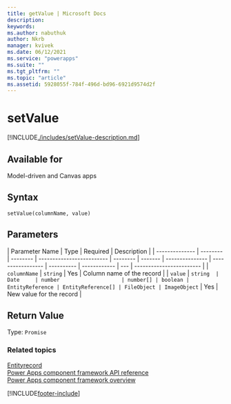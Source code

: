 ```yaml
---
title: getValue | Microsoft Docs
description:
keywords:
ms.author: nabuthuk
author: Nkrb
manager: kvivek
ms.date: 06/12/2021
ms.service: "powerapps"
ms.suite: ""
ms.tgt_pltfrm: ""
ms.topic: "article"
ms.assetid: 5928055f-784f-496d-bd96-6921d9574d2f
---
```


# setValue

[!INCLUDE[./includes/setValue-description.md](./includes/setValue-description.md)]

## Available for

Model-driven and Canvas apps

## Syntax

`setValue(columnName, value)`

## Parameters

| Parameter Name | Type     | Required | Description               |
| -------------- | -------- | -------- | ------------------------- | -------- | ------- | --------------- | ----------------- | ---------- | ------------ | --- | ------------------------ |
| `columnName`   | `string` | Yes      | Column name of the record |
| `value`        | `string  | Date     | number                    | number[] | boolean | EntityReference | EntityReference[] | FileObject | ImageObject` | Yes | New value for the record |

## Return Value

Type: `Promise`

### Related topics

[Entityrecord](../entityrecord.md)<br/>
[Power Apps component framework API reference](../../reference/index.md)<br/>
[Power Apps component framework overview](../../overview.md)

[!INCLUDE[footer-include](../../../../includes/footer-banner.md)]
